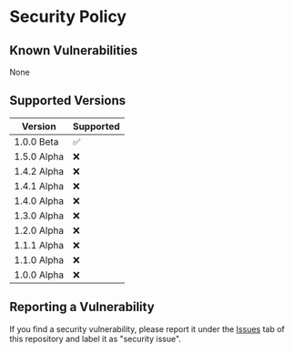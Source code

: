 # Security Policy

## Known Vulnerabilities

None

## Supported Versions

| Version       | Supported          |
| ------------- | ------------------ |
| 1.0.0 Beta    | :white_check_mark: |
| 1.5.0 Alpha   | :x:                |
| 1.4.2 Alpha   | :x:                |
| 1.4.1 Alpha   | :x:                |
| 1.4.0 Alpha   | :x:                |
| 1.3.0 Alpha   | :x:                |
| 1.2.0 Alpha   | :x:                |
| 1.1.1 Alpha   | :x:                |
| 1.1.0 Alpha   | :x:                |
| 1.0.0 Alpha   | :x:                |

## Reporting a Vulnerability

If you find a security vulnerability, please report it under the [Issues](https://github.com/cameronmathis/ExtremeStreetCrosser/issues/new?assignees=&labels=security+issue&template=security_issue.md&title=) tab of this repository and label it as "security issue".
